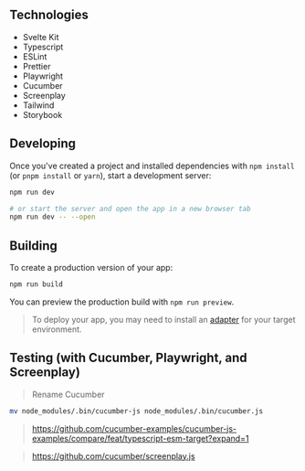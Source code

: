 ## Technologies

- Svelte Kit
- Typescript
- ESLint
- Prettier
- Playwright
- Cucumber
- Screenplay
- Tailwind
- Storybook


## Developing

Once you've created a project and installed dependencies with `npm install` (or `pnpm install` or `yarn`), start a development server:

```bash
npm run dev

# or start the server and open the app in a new browser tab
npm run dev -- --open
```

## Building

To create a production version of your app:

```bash
npm run build
```

You can preview the production build with `npm run preview`.

> To deploy your app, you may need to install an [adapter](https://kit.svelte.dev/docs/adapters) for your target environment.

## Testing (with Cucumber, Playwright, and Screenplay)

> Rename Cucumber
```bash
mv node_modules/.bin/cucumber-js node_modules/.bin/cucumber.js
```

> https://github.com/cucumber-examples/cucumber-js-examples/compare/feat/typescript-esm-target?expand=1

> https://github.com/cucumber/screenplay.js
